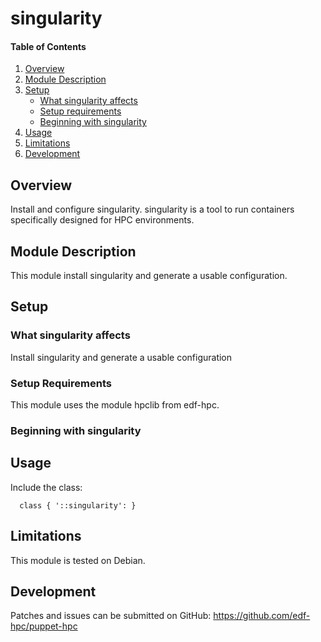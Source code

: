 # singularity

#### Table of Contents

1. [Overview](#overview)
2. [Module Description](#module-description)
3. [Setup](#setup)
    * [What singularity affects](#what-singularity-affects)
    * [Setup requirements](#setup-requirements)
    * [Beginning with singularity](#beginning-with-singularity)
4. [Usage](#usage)
5. [Limitations](#limitations)
6. [Development](#development)

## Overview

Install and configure singularity. singularity is a tool to run containers specifically designed for HPC environments.

## Module Description

This module install singularity and generate a usable configuration.

## Setup

### What singularity affects

Install singularity and generate a usable configuration

### Setup Requirements

This module uses the module hpclib from edf-hpc.

### Beginning with singularity

## Usage

Include the class:
```
  class { '::singularity': }
```

## Limitations

This module is tested on Debian.

## Development

Patches and issues can be submitted on GitHub:
https://github.com/edf-hpc/puppet-hpc

